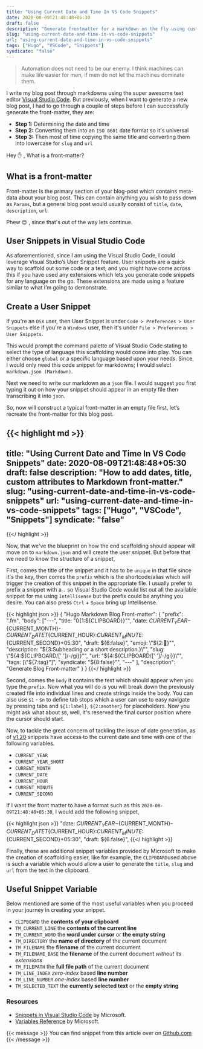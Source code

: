 ```yaml
---
title: "Using Current Date and Time In VS Code Snippets"
date: 2020-08-09T21:48:48+05:30
draft: false
description: "Generate frontmatter for a markdown on the fly using custom snippets."
slug: "using-current-date-and-time-in-vs-code-snippets"
url: "using-current-date-and-time-in-vs-code-snippets"
tags: ["Hugo", "VSCode", "Snippets"]
syndicate: "false"
---
```

> Automation does not need to be our enemy. I think machines can make life easier for men, if men do not let the machines dominate them.

I write my blog post through markdowns using the super awesome text editor [Visual Studio Code](https://code.visualstudio.com/). But previously, when I want to generate a new blog post, I had to go through a couple of steps before I can successfully generate the front-matter, they are:

- **Step 1:**  Determining the date and time
- **Step 2:** Converting them into an `ISO 8601` date format so it's universal
- **Step 3:** Then most of time copying the same title and converting them into lowercase for `slug` and `url`

Hey ✋ , What is a front-matter?

## What is a front-matter

Front-matter is the primary section of your blog-post which contains meta-data about your blog post. This can contain anything you wish to pass down as `Params`, but a general blog post would usually consist of  `title`, `date`, `description`, `url`.

Phew 😌 , since that's out of the way lets continue.

## User Snippets in Visual Studio Code

As aforementioned, since I am using the Visual Studio Code, I could leverage Visual Studio’s User Snippet feature. User snippets are a quick way to scaffold out some code or a text, and you might have come across this if you have used any extensions which lets you generate code snippets for any language on the go. These extensions are made using a feature similar to what I’m going to demonstrate.

## Create a User Snippet

If you're an `OSX` user, then User Snippet is under `Code > Preferences > User Snippets` else if you're a `Windows` user, then it's under `File > Preferences > User Snippets`.

This would prompt the command palette of Visual Studio Code stating to select the type of language this scaffolding would come into play. You can either choose `global` or a specific language based upon your needs. Since, I would only need this code snippet for markdowns; I would select `markdown.json (Markdown)`.

Next we need to write our markdown as a `json` file. I would suggest you first typing it out on how your snippet should appear in an empty file then transcribing it into `json`.

So, now will construct a typical front-matter in an empty file first, let’s recreate the front-matter for this blog post.

{{< highlight md >}}
---
title: "Using Current Date and Time In VS Code Snippets"
date: 2020-08-09T21:48:48+05:30
draft: false
description: "How to add dates, title, custom attributes to Markdown front-matter."
slug: "using-current-date-and-time-in-vs-code-snippets"
url: "using-current-date-and-time-in-vs-code-snippets"
tags: ["Hugo", "VSCode", "Snippets"]
syndicate: "false"
---
{{</ highlight >}}

Now, that we've the blueprint on how the end scaffolding should appear will move on to `markdown.json` and will create the user snippet. But before that we need to know the structure of a snippet,

First, comes the title of the snippet and it has to be `unique` in that file since it's the key, then comes the `prefix` which is the shortcode/alias which will trigger the creation of this snippet in the appropriate file. I usually prefer to prefix a snippet with a `.` so Visual Studio Code would list out all the available snippet for me using `Intellisense` but the prefix could be anything you desire. You can also press `Ctrl` + `Space` bring up Intellisense.

{{< highlight json >}}
{
  "Hugo Markdown Blog Front-matter": {
    "prefix": ".fm",
    "body": ["---",
      "title: \"$0${1:${CLIPBOARD}}\"",
      "date: ${CURRENT_YEAR}-${CURRENT_MONTH}-${CURRENT_DATE}T${CURRENT_HOUR}:${CURRENT_MINUTE}:${CURRENT_SECOND}+05:30",
      "draft: ${6:false}",
      "emoji: \"${2::call_me_hand:}\"",
      "description: \"${3:Subheading or a short description.}\"",
      "slug: \"${4:${CLIPBOARD/[' ']/-/gi}}\"",
      "url: \"${4:${CLIPBOARD/[' ']/-/gi}}\"",
      "tags: [\"${7:tag}\"]",
      "syndicate: \"${8:false}\"",
      "---"
    ],
    "description": "Generate Blog Front-matter"
  }
}
{{</ highlight >}}

Second, comes the `body` it contains the text which should appear when you type the `prefix`. Now what you will do is you will break down the previously created file into individual lines and create strings inside the body. You can also use `$1` - `$n` to define tab stops which a user can use to easy navigate by pressing tabs and `${1:label}`, `${2:another}` for placeholders. Now you might ask what about `$0`, well, it's reserved the final cursor position where the cursor should start.

Now, to tackle the great concern of tackling the issue of date generation, as of [v1.20](https://code.visualstudio.com/updates/v1_20#_more-snippet-variables) snippets have access to the current date and time with one of the following variables.

- `CURRENT_YEAR`
- `CURRENT_YEAR_SHORT`
- `CURRENT_MONTH`
- `CURRENT_DATE`
- `CURRENT_HOUR`
- `CURRENT_MINUTE`
- `CURRENT_SECOND`

If I want the front matter to have a format such as this `2020-08-09T21:48:48+05:30`, I would add the following snippet,

{{< highlight json >}}
"date: ${CURRENT_YEAR}-${CURRENT_MONTH}-${CURRENT_DATE}T${CURRENT_HOUR}:${CURRENT_MINUTE}:${CURRENT_SECOND}+05:30",
      "draft: ${6:false}",
{{</ highlight >}}

Finally, these are additional snippet variables provided by Microsoft to make the creation of scaffolding easier, like for example, the `CLIPBOARD`used above is such a variable which would allow a user to generate the `title`, `slug` and `url` from the text in the clipboard.

## Useful Snippet Variable

Below mentioned are some of the most useful variables when you proceed in your journey in creating your snippet.

- `CLIPBOARD` the **contents of your clipboard**
- `TM_CURRENT_LINE` the **contents of the current line**
- `TM_CURRENT_WORD` the **word under cursor** or **the empty string**
- `TM_DIRECTORY` the **name of directory** of the current document
- `TM_FILENAME` the **filename** of the current document
- `TM_FILENAME_BASE` the **filename** of the current document *without its extensions*
- `TM_FILEPATH` the **full file path** of the current document
- `TM_LINE_INDEX` *zero-index* based **line number**
- `TM_LINE_NUMBER` *one-index* based **line number**
- `TM_SELECTED_TEXT` the **currently selected text** or the **empty string**
   
### Resources

- [Snippets in Visual Studio Code](https://code.visualstudio.com/docs/editor/userdefinedsnippets) by Microsoft.
- [Variables Reference](https://code.visualstudio.com/docs/editor/variables-reference) by Microsoft.

{{< message >}}
You can find snippet from this article over on <a href="https://gist.github.com/murshidazher/652f40516f30bdd2b57613f40e4a1f46">Github.com</a>
{{< /message >}}
